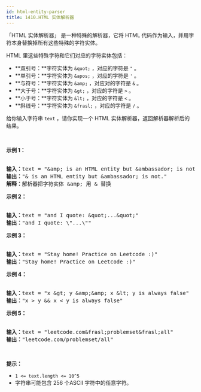 ```yaml
---
id: html-entity-parser
title: 1410.HTML 实体解析器
---
```

「HTML 实体解析器」 是一种特殊的解析器，它将 HTML 代码作为输入，并用字符本身替换掉所有这些特殊的字符实体。

HTML 里这些特殊字符和它们对应的字符实体包括：


- **双引号：**字符实体为 <code>&amp;quot;</code> ，对应的字符是 <code>&#34;</code> 。
- **单引号：**字符实体为 <code>&amp;apos;</code> ，对应的字符是 <code>&#39;</code> 。
- **与符号：**字符实体为 <code>&amp;amp;</code> ，对应对的字符是 <code>&amp;</code> 。
- **大于号：**字符实体为 <code>&amp;gt;</code> ，对应的字符是 <code>&gt;</code> 。
- **小于号：**字符实体为 <code>&amp;lt;</code> ，对应的字符是 <code>&lt;</code> 。
- **斜线号：**字符实体为 <code>&amp;frasl;</code> ，对应的字符是 <code>/</code> 。

给你输入字符串 <code>text</code> ，请你实现一个 HTML 实体解析器，返回解析器解析后的结果。

 

**示例 1：**


<pre><br/><strong>输入：</strong>text = &#34;&amp;amp; is an HTML entity but &amp;ambassador; is not.&#34;<br/><strong>输出：</strong>&#34;&amp; is an HTML entity but &amp;ambassador; is not.&#34;<br/><strong>解释：</strong>解析器把字符实体 &amp;amp; 用 &amp; 替换<br/></pre>

**示例 2：**


<pre><br/><strong>输入：</strong>text = &#34;and I quote: &amp;quot;...&amp;quot;&#34;<br/><strong>输出：</strong>&#34;and I quote: \&#34;...\&#34;&#34;<br/></pre>

**示例 3：**


<pre><br/><strong>输入：</strong>text = &#34;Stay home! Practice on Leetcode :)&#34;<br/><strong>输出：</strong>&#34;Stay home! Practice on Leetcode :)&#34;<br/></pre>

**示例 4：**


<pre><br/><strong>输入：</strong>text = &#34;x &amp;gt; y &amp;amp;&amp;amp; x &amp;lt; y is always false&#34;<br/><strong>输出：</strong>&#34;x &gt; y &amp;&amp; x &lt; y is always false&#34;<br/></pre>

**示例 5：**


<pre><br/><strong>输入：</strong>text = &#34;leetcode.com&amp;frasl;problemset&amp;frasl;all&#34;<br/><strong>输出：</strong>&#34;leetcode.com/problemset/all&#34;<br/></pre>

 

**提示：**


- <code>1 &lt;= text.length &lt;= 10^5</code>
- 字符串可能包含 256 个ASCII 字符中的任意字符。
